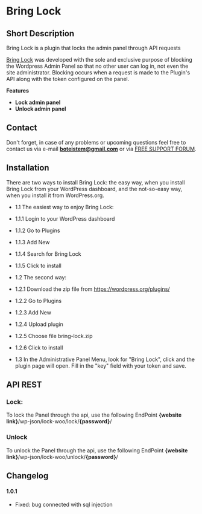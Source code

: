
# **Bring Lock**

## Short Description 

Bring Lock is a plugin that locks the admin panel through API requests


[Bring Lock](https://br.wordpress.org/plugins/bring-lock) was developed with the sole and exclusive purpose of blocking the Wordpress Admin Panel so that no other user can log in, not even the site administrator. Blocking occurs when a request is made to the Plugin's API along with the token configured on the panel.

**Features**

* **Lock admin panel**
* **Unlock admin panel**

## **Contact**
Don't forget, in case of any problems or upcoming questions feel free to contact us via e-mail **boteistem@gmail.com** or via [FREE SUPPORT FORUM](https://wordpress.org/support/plugin/bring-lock).


## **Installation**

There are two ways to install Bring Lock: the easy way, when you install Bring Lock from your WordPress dashboard, and the not-so-easy way, when you install it from WordPress.org.

* 1.1 The easiest way to enjoy Bring Lock:
* 1.1.1	Login to your WordPress dashboard
* 1.1.2	Go to Plugins
* 1.1.3	Add New
* 1.1.4	Search for Bring Lock
* 1.1.5	Click to install
* 1.2 The second way:
* 1.2.1 Download the zip file from https://wordpress.org/plugins/
* 1.2.2 Go to Plugins
* 1.2.3 Add New
* 1.2.4 Upload plugin
* 1.2.5 Choose file bring-lock.zip
* 1.2.6	Click to install

* 1.3 In the Administrative Panel Menu, look for "Bring Lock", click and the plugin page will open. Fill in the "key" field with your token and save.

## **API REST**

### Lock:

To lock the Panel through the api, use the following EndPoint **{website link}**/wp-json/lock-woo/lock/**{password}**/

### Unlock

To unlock the Panel through the api, use the following EndPoint  **{website link}**/wp-json/lock-woo/unlock/**{password}**/


## **Changelog**

#### 1.0.1
* Fixed: bug connected with sql injection
